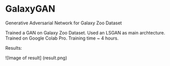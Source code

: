 # GalaxyGAN
Generative Adversarial Network for Galaxy Zoo Dataset

Trained a GAN on Galaxy Zoo Dataset. Used an LSGAN as main archtecture.
Trained on Google Colab Pro. Training time ~ 4 hours.

Results:


![Image of result]
(result.png)
